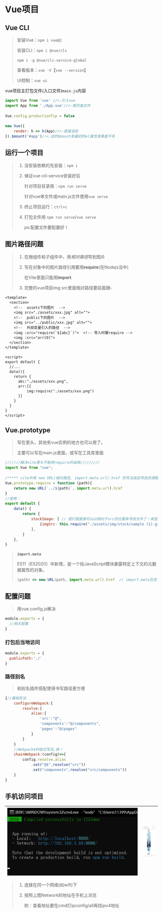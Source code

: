 # Vue项目

## Vue CLI

> 安装Vue：`npm i vue@2`
>
> 安装CLI：`npm i @vue/cli`
>
> `npm i -g @vue/cli-service-global`
>
> 查看版本：`vue -V`【`vue --version`】
>
> UI控制：`vue ui`

vue项目主打包文件(入口文件)`main.js`内容

```js
import Vue from 'vue' //<-引入vue
import App from './App.vue'//<-根页面文件

Vue.config.productionTip = false

new Vue({
    render: h => h(App)//<-直接渲染
}).$mount('#app')//<-这的$mount和最初的el属性效果差不多
```

## 运行一个项目

> 1. 没安装依赖的先安装：`npm i`
>
> 2. 保证vue-cli-service安装好后
>
>    针对项目目录用：`npm run serve`
>
>    针对vue单文件或main.js文件使用`vue serve`
>
> 3. 终止项目运行：`ctrl+c`
>
> 4. 打包文件用 `npm run serve`/`vue serve`
>
>    ps:配置文件要配置好！

## 图片路径问题

> 1. 在根组件和子组件中，用*相对路径*导到图片
>
> 2. 写在对象中的图片路径引用要用**require**(在Nodejs当中)
>
>    在Vite里面只能用**import**
>
> 3. 完整的vue项目img src里面相对路径要前面跟`~`

```vue
<template>
  <section>
    <!--  assets下的图片  -->
    <img src="./assets/xxx.jpg" alt="">
    <!--  public下的图片  -->
    <img src="../public/xxx.jpg" alt="">
    <!--  外部变量引入的路径  -->
    <img :src="require(`${abc}`)">  <!-- 导入时要require -->
    <img :src="arr[0]">
  </section>
</template>

<script>
export default {
  //...
  data(){
    return {
      abc:"./assets/xxx.png",
      arr:[{
          img:require("./assets/xxx.png")
      }]
    }
  }
}
</script>
```

## Vue.prototype

> 写在里头，其他有vue实例的地方也可以用了。
>
> 主要可以写在main.js里面，或写在工具库里面

```js
///////解决vite里头不能用require的诟病/////////
import Vue from "vue";

/***** vite中用 new URL(相对路径, import.meta.url).href 的写法指定项目资源路径 *****/
Vue.prototype.require = function (path){
    return new URL(`../${path}`, import.meta.url).href
}
//使用：
export default {
    data() {
        return {
            stockImage: [ // 我们就直接可以以相对于src的位置来寻找文件了！爽歪歪！
                {imgSrc: this.require("./assets/img/stock/sample (1).gif")},
            ],
        }
    },
}
```

> **`import.meta`**
>
> ES11（ES2020）中新增，是一个给JavaScript模块暴露特定上下文的元数据属性的对象。
>
> ```js
> (path) => new URL(path, import.meta.url).href  // import.meta包含了此模块的信息，比如说该模块的URL
> ```
>

## 配置问题

> 用vue.config.js解决

```js
module.exports = {
  //相关配置
}
```

### 打包后当地访问

```js
module.exports = {
  publicPath:'./'
}
```

### 路径别名

> 和别名插件搭配使得书写路径更方便

```js
{//基础写法
    configureWebpack:{
        resolve:{
            alias:{
                'src':"@",
                'components':"@/components",
                'pages':"@/pages"
            }
        }
    }
    //Webpack4的链式写法,爽！
    chainWebpack:(config)=>{
        config.resolve.alias
            .set("@$",resolve("src"))
            .set("components",resolve("src/components"))
    }
}
```

## 手机访问项目

| <img src="./index.assets/202202022112173.png" style="zoom:100%;" /> | <img src="./index.assets/202202022112174.jpg" style="zoom:15%;" /> |
| ------------------------------------------------------------ | ------------------------------------------------------------ |

> 1. 连接在同一个网络(如wifi)下
>
> 2. 按照上图Network的地址在手机上浏览
>
>    附：查看地址要在cmd打ipconfig/all再找ipv4地址
